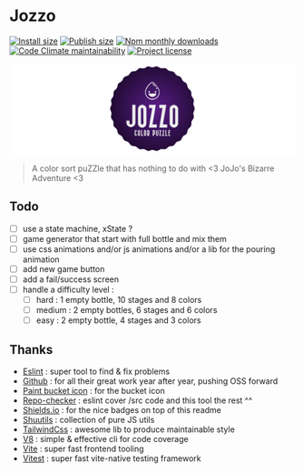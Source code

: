 # Jozzo

[![Install size](https://badgen.net/packagephobia/install/jozzo)](https://packagephobia.com/result?p=jozzo)
[![Publish size](https://img.shields.io/bundlephobia/min/jozzo?label=publish%20size)](https://bundlephobia.com/package/jozzo)
[![Npm monthly downloads](https://img.shields.io/npm/dm/jozzo.svg?color=informational)](https://www.npmjs.com/package/jozzo)
[![Code Climate maintainability](https://img.shields.io/codeclimate/maintainability/Shuunen/jozzo?style=flat)](https://codeclimate.com/github/Shuunen/jozzo)
[![Project license](https://img.shields.io/github/license/Shuunen/jozzo.svg?color=informational)](https://github.com/Shuunen/jozzo/blob/master/LICENSE)

![logo](src/assets/logo-banner.svg)

> A color sort puZZle that has nothing to do with &lt;3 JoJo's Bizarre Adventure &lt;3

## Todo

- [ ] use a state machine, xState ?
- [ ] game generator that start with full bottle and mix them
- [ ] use css animations and/or js animations and/or a lib for the pouring animation
- [ ] add new game button
- [ ] add a fail/success screen
- [ ] handle a difficulty level :
  - [ ] hard : 1 empty bottle, 10 stages and 8 colors
  - [ ] medium : 2 empty bottles, 6 stages and 6 colors
  - [ ] easy : 2 empty bottle, 4 stages and 3 colors

## Thanks

- [Eslint](https://eslint.org) : super tool to find & fix problems
- [Github](https://github.com) : for all their great work year after year, pushing OSS forward
- [Paint bucket icon](https://uxwing.com/paint-bucket-icon/) : for the bucket icon
- [Repo-checker](https://github.com/Shuunen/repo-checker) : eslint cover /src code and this tool the rest ^^
- [Shields.io](https://shields.io) : for the nice badges on top of this readme
- [Shuutils](https://github.com/Shuunen/shuutils) : collection of pure JS utils
- [TailwindCss](https://tailwindcss.com) : awesome lib to produce maintainable style
- [V8](https://github.com/demurgos/v8-coverage) : simple & effective cli for code coverage
- [Vite](https://github.com/vitejs/vite) : super fast frontend tooling
- [Vitest](https://github.com/vitest-dev/vitest) : super fast vite-native testing framework
